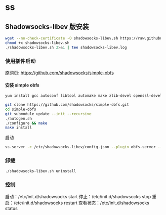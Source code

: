 # ss

## Shadowsocks-libev 版安装

```bash
wget --no-check-certificate -O shadowsocks-libev.sh https://raw.githubusercontent.com/teddysun/shadowsocks_install/master/shadowsocks-libev.sh
chmod +x shadowsocks-libev.sh
./shadowsocks-libev.sh 2>&1 | tee shadowsocks-libev.log
```

### 使用插件启动

原网页: https://github.com/shadowsocks/simple-obfs

#### 安装 simple obfs

```bash
yum install gcc autoconf libtool automake make zlib-devel openssl-devel asciidoc xmlto

git clone https://github.com/shadowsocks/simple-obfs.git
cd simple-obfs
git submodule update --init --recursive
./autogen.sh
./configure && make
make install
```

启动

```bash
ss-server -c /etc/shadowsocks-libev/config.json --plugin obfs-server --plugin-opts "obfs=http" &
```

### 卸载

```bash
./shadowsocks-libev.sh uninstall
```

### 控制

启动：/etc/init.d/shadowsocks start
停止：/etc/init.d/shadowsocks stop
重启：/etc/init.d/shadowsocks restart
查看状态：/etc/init.d/shadowsocks status